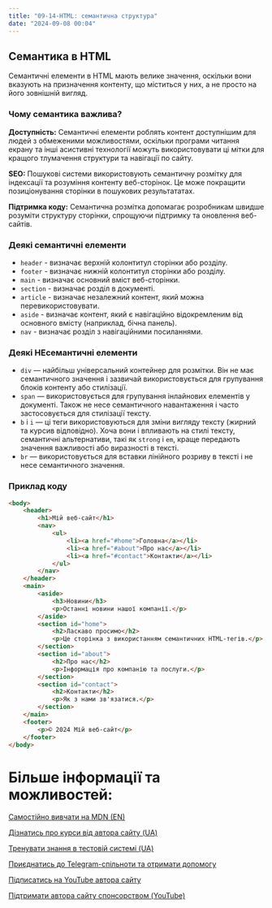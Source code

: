 ```yaml
---
title: "09-14-HTML: семантична структура"
date: "2024-09-08 00:04"
---
```


## Семантика в HTML

Семантичні елементи в HTML мають велике значення, оскільки вони вказують на призначення контенту, що міститься у них, а не просто на його зовнішній вигляд.

### Чому семантика важлива?

**Доступність:** Семантичні елементи роблять контент доступнішим для людей з обмеженими можливостями, оскільки програми читання екрану та інші асистивні технології можуть використовувати ці мітки для кращого тлумачення структури та навігації по сайту.

**SEO:** Пошукові системи використовують семантичну розмітку для індексації та розуміння контенту веб-сторінок. Це може покращити позиціонування сторінки в пошукових результататах.

**Підтримка коду:** Семантична розмітка допомагає розробникам швидше розуміти структуру сторінки, спрощуючи підтримку та оновлення веб-сайтів.

### Деякі семантичні елементи

- `header` - визначає верхній колонтитул сторінки або розділу.
- `footer` - визначає нижній колонтитул сторінки або розділу.
- `main` - визначає основний вміст веб-сторінки.
- `section` - визначає розділ в документі.
- `article` - визначає незалежний контент, який можна перевикористовувати.
- `aside` - визначає контент, який є навігаційно відокремленим від основного вмісту (наприклад, бічна панель).
- `nav` - визначає розділ з навігаційними посиланнями.

### Деякі НЕсемантичні елементи

- `div` — найбільш універсальний контейнер для розмітки. Він не має семантичного значення і зазвичай використовується для групування блоків контенту або стилізації.
- `span` — використовується для групування інлайнових елементів у документі. Також не несе семантичного навантаження і часто застосовується для стилізації тексту.
- `b` і `i` — ці теги використовуються для зміни вигляду тексту (жирний та курсив відповідно). Хоча вони і впливають на стилі тексту, семантичні альтернативи, такі як `strong` і `em`, краще передають значення важливості або виразності в тексті.
- `br` — використовується для вставки лінійного розриву в тексті і не несе семантичного значення.

### Приклад коду

```html
<body>
    <header>
        <h1>Мій веб-сайт</h1>
        <nav>
            <ul>
                <li><a href="#home">Головна</a></li>
                <li><a href="#about">Про нас</a></li>
                <li><a href="#contact">Контакти</a></li>
            </ul>
        </nav>
    </header>
    <main>
        <aside>
            <h3>Новини</h3>
            <p>Останні новини нашої компанії.</p>
        </aside>
        <section id="home">
            <h2>Ласкаво просимо</h2>
            <p>Це сторінка з використанням семантичних HTML-тегів.</p>
        </section>
        <section id="about">
            <h2>Про нас</h2>
            <p>Інформація про компанію та послуги.</p>
        </section>
        <section id="contact">
            <h2>Контакти</h2>
            <p>Як з нами зв'язатися.</p>
        </section>
    </main>
    <footer>
        <p>© 2024 Мій веб-сайт</p>
    </footer>
</body>
```

# Більше інформації та можливостей:

[Самостійно вивчати на MDN (EN)](https://developer.mozilla.org/en-US/curriculum/)

[Дізнатись про курси від автора сайту (UA)](https://learningtogetherua.github.io/courses/)

[Тренувати знання в тестовій системі (UA)](https://testeducatorua.github.io/itest/)

[Приєднатись до Telegram-спільноти та отримати допомогу](https://t.me/profrontendua)

[Підписатись на YouTube автора сайту](https://www.youtube.com/@itmentor)

[Підтримати автора сайту спонсорством (YouTube)](https://www.youtube.com/channel/UCo8KNXmB8Yb_07FzwCL6HgQ/join)
